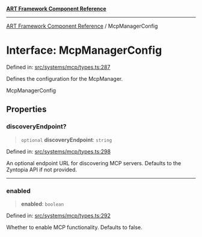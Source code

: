 [**ART Framework Component Reference**](../README.md)

***

[ART Framework Component Reference](../README.md) / McpManagerConfig

# Interface: McpManagerConfig

Defined in: [src/systems/mcp/types.ts:287](https://github.com/hashangit/ART/blob/fe46dfaaacd3f198d9540925c3184fcab0f9c813/src/systems/mcp/types.ts#L287)

Defines the configuration for the McpManager.

 McpManagerConfig

## Properties

### discoveryEndpoint?

> `optional` **discoveryEndpoint**: `string`

Defined in: [src/systems/mcp/types.ts:298](https://github.com/hashangit/ART/blob/fe46dfaaacd3f198d9540925c3184fcab0f9c813/src/systems/mcp/types.ts#L298)

An optional endpoint URL for discovering MCP servers.
Defaults to the Zyntopia API if not provided.

***

### enabled

> **enabled**: `boolean`

Defined in: [src/systems/mcp/types.ts:292](https://github.com/hashangit/ART/blob/fe46dfaaacd3f198d9540925c3184fcab0f9c813/src/systems/mcp/types.ts#L292)

Whether to enable MCP functionality. Defaults to false.
